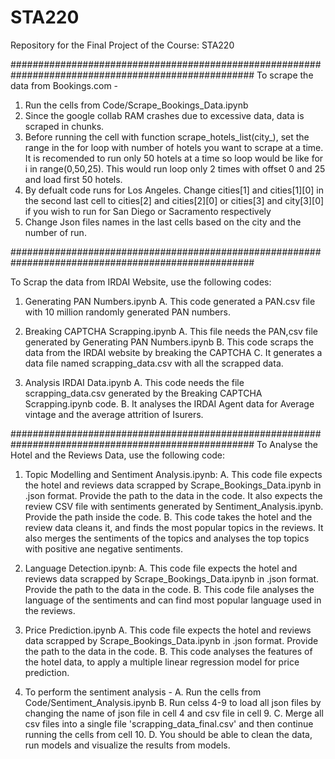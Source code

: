 # STA220
Repository for the Final Project of the Course: STA220

####################################################################################################
To scrape the data from Bookings.com - 

1. Run the cells from Code/Scrape_Bookings_Data.ipynb
2. Since the google collab RAM crashes due to excessive data, data is scraped in chunks.
3. Before running the cell with function scrape_hotels_list(city_), set the range in the for loop with number of hotels you want to scrape at a time. It is recomended to run only 50 hotels at a time so loop would be like for i in range(0,50,25). This would run loop only 2 times with offset 0 and 25 and load first 50 hotels.
4. By defualt code runs for Los Angeles. Change cities[1] and cities[1][0] in the second last cell to cities[2] and cities[2][0] or cities[3] and city[3][0] if you wish to run for San Diego or Sacramento respectively
5. Change Json files names in the last cells based on the city and the number of run.

####################################################################################################

To Scrap the data from IRDAI Website, use the following codes:

1. Generating PAN Numbers.ipynb
    A. This code generated a PAN.csv file with 10 million randomly generated PAN numbers. 

2. Breaking CAPTCHA Scrapping.ipynb
  A. This file needs the PAN,csv file generated by Generating PAN Numbers.ipynb
  B. This code scraps the data from the IRDAI website by breaking the CAPTCHA
  C. It generates a data file named scrapping_data.csv with all the scrapped data.

3. Analysis IRDAI Data.ipynb
  A. This code needs the file scrapping_data.csv generated by the Breaking CAPTCHA Scrapping.ipynb code.
  B. It analyses the IRDAI Agent data for Average vintage and the average attrition of Isurers.


####################################################################################################
To Analyse the Hotel and the Reviews Data, use the following code:

1. Topic Modelling and Sentiment Analysis.ipynb: 
  A. This code file expects the hotel and reviews data scrapped by Scrape_Bookings_Data.ipynb in .json format. Provide the path to the data in the code. It   also expects the review CSV file with sentiments generated by Sentiment_Analysis.ipynb. Provide the path inside the code. 
  B. This code takes the hotel and the review data cleans it, and finds the most popular topics in the reviews. It also merges the sentiments of the topics   and analyses the top topics with positive ane negative sentiments.

2. Language Detection.ipynb:
  A. This code file expects the hotel and reviews data scrapped by Scrape_Bookings_Data.ipynb in .json format. Provide the path to the data in the code.
  B. This code file analyses the language of the sentiments and can find most popular language used in the reviews.

3. Price Prediction.ipynb 
  A. This code file expects the hotel and reviews data scrapped by Scrape_Bookings_Data.ipynb in .json format. Provide the path to the data in the code. 
  B. This code analyses the features of the hotel data, to apply a multiple linear regression model for price prediction. 
  
4. To perform the sentiment analysis - 
  A. Run the cells from Code/Sentiment_Analysis.ipynb
  B. Run celss 4-9 to load all json files by changing the name of json file in cell 4 and csv file in cell 9.
  C. Merge all csv files into a single file 'scrapping_data_final.csv' and then continue running the cells from cell 10.
  D. You should be able to clean the data, run models and visualize the results from models.

